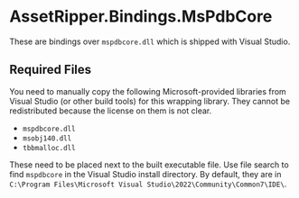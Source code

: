 # AssetRipper.Bindings.MsPdbCore

These are bindings over `mspdbcore.dll` which is shipped with Visual Studio.

## Required Files

You need to manually copy the following Microsoft-provided libraries from Visual Studio (or other build tools) for this wrapping library. They cannot be redistributed because the license on them is not clear.

 * `mspdbcore.dll`
 * `msobj140.dll`
 * `tbbmalloc.dll`

These need to be placed next to the built executable file. Use file search to find `mspdbcore` in the Visual Studio install directory. By default, they are in `C:\Program Files\Microsoft Visual Studio\2022\Community\Common7\IDE\`.
